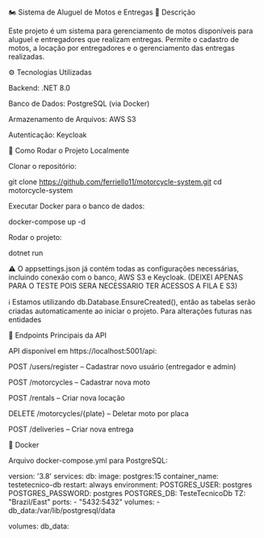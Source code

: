 🏍️ Sistema de Aluguel de Motos e Entregas
📌 Descrição

Este projeto é um sistema para gerenciamento de motos disponíveis para aluguel e entregadores que realizam entregas. Permite o cadastro de motos, a locação por entregadores e o gerenciamento das entregas realizadas.

⚙️ Tecnologias Utilizadas

Backend: .NET 8.0

Banco de Dados: PostgreSQL (via Docker)

Armazenamento de Arquivos: AWS S3

Autenticação: Keycloak

🚀 Como Rodar o Projeto Localmente

Clonar o repositório:

git clone https://github.com/ferriello11/motorcycle-system.git
cd motorcycle-system

Executar Docker para o banco de dados:

docker-compose up -d

Rodar o projeto:

dotnet run

⚠️ O appsettings.json já contém todas as configurações necessárias, incluindo conexão com o banco, AWS S3 e Keycloak. (DEIXEI APENAS PARA O TESTE POIS SERA NECESSARIO TER ACESSOS A FILA E S3)

ℹ️ Estamos utilizando db.Database.EnsureCreated(), então as tabelas serão criadas automaticamente ao iniciar o projeto. Para alterações futuras nas entidades

📡 Endpoints Principais da API

API disponível em https://localhost:5001/api:

POST /users/register – Cadastrar novo usuário (entregador e admin)

POST /motorcycles – Cadastrar nova moto

POST /rentals – Criar nova locação

DELETE /motorcycles/{plate} – Deletar moto por placa

POST /deliveries – Criar nova entrega

🐳 Docker

Arquivo docker-compose.yml para PostgreSQL:

version: '3.8'
services:
  db:
    image: postgres:15
    container_name: testetecnico-db
    restart: always
    environment:
      POSTGRES_USER: postgres
      POSTGRES_PASSWORD: postgres
      POSTGRES_DB: TesteTecnicoDb
      TZ: "Brazil/East" 
    ports:
      - "5432:5432"
    volumes:
      - db_data:/var/lib/postgresql/data

volumes:
  db_data:
